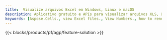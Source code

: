 ```yaml
---
title:  Visualize arquivos Excel em Windows, Linux e macOS
description: Aplicativo gratuito e APIs para visualizar arquivos XLS, XLSX, XLSB, XLT, XLTX, XLTM, XLSM e ODS
keywords: [Aspose.Cells., view Excel files., View Numbers., how to render Excel document., load and display Excel files., Excel File Viewer]
---
```

{{< blocks/products/pf/agp/feature-solution >}} 

